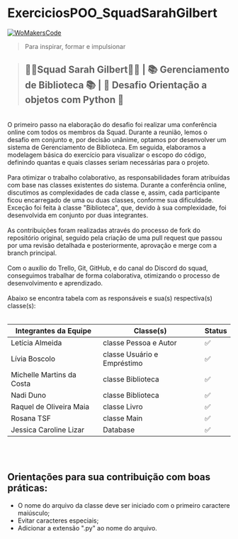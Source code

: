# ExerciciosPOO_SquadSarahGilbert
[![WoMakersCode](https://womakerscode.org/wp-content/uploads/2023/07/ong-womakerscode-thumb.png)](https://womakerscode.org/)
> Para inspirar, formar e impulsionar

> ## 👩‍💻**Squad Sarah Gilbert**👩‍💻 | 📚 Gerenciamento de Biblioteca 📚 | 🐍 Desafio Orientação a objetos com Python 🐍
<br/>
O primeiro passo na elaboração do desafio foi realizar uma conferência online com todos os membros da Squad. Durante a reunião, lemos o desafio em conjunto e, por decisão unânime, optamos por desenvolver um sistema de Gerenciamento de Biblioteca. Em seguida, elaboramos a modelagem básica do exercício para visualizar o escopo do código, definindo quantas e quais classes seriam necessárias para o projeto.
<br/>
<br/>
Para otimizar o trabalho colaborativo, as responsabilidades foram atribuídas com base nas classes existentes do sistema. Durante a conferência online, discutimos as complexidades de cada classe e, assim, cada participante ficou encarregado de uma ou duas classes, conforme sua dificuldade. Exceção foi feita à classe "Biblioteca", que, devido à sua complexidade, foi desenvolvida em conjunto por duas integrantes.
<br/>
<br/>
As contribuições foram realizadas através do processo de fork do repositório original, seguido pela criação de uma pull request que passou por uma revisão detalhada e posteriormente, aprovação e merge com a branch principal.
<br/>
<br/>
Com o auxílio do Trello, Git, GitHub, e do canal do Discord do squad, conseguimos trabalhar de forma colaborativa, otimizando o processo de desenvolvimento e aprendizado.
<br/>
<br/>
Abaixo se encontra tabela com as responsáveis e sua(s) respectiva(s) classe(s):
<br/>
<br/>

| Integrantes da Equipe  | Classe(s)| Status |
| ------------- | ------------- | ------------- |
| Letícia Almeida | classe Pessoa e Autor | ✅
| Lívia Boscolo | classe Usuário e Empréstimo  | ✅
| Michelle Martins da Costa | classe Biblioteca | ✅
| Nadi Duno | classe Biblioteca | ✅
| Raquel de Oliveira Maia | classe Livro | ✅
| Rosana TSF | classe Main | ✅
| Jessica Caroline Lizar  | Database | ✅

<br/>
<br/>

## Orientações para sua contribuição com boas práticas:

* O nome do arquivo da classe deve ser iniciado com o primeiro caractere maiúsculo;
* Evitar caracteres especiais;
* Adicionar a extensão ".py" ao nome do arquivo.
